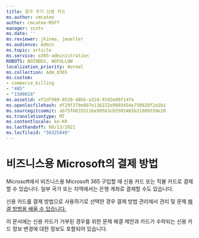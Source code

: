 ```yaml
---
title: 청구 주기 신용 카드
ms.author: cmcatee
author: cmcatee-MSFT
manager: scotv
ms.date: ''
ms.reviewer: jkinma, jmueller
ms.audience: Admin
ms.topic: article
ms.service: o365-administration
ROBOTS: NOINDEX, NOFOLLOW
localization_priority: Normal
ms.collection: Adm_O365
ms.custom:
- commerce_billing
- "485"
- "1500018"
ms.assetid: ef2df989-8539-48b5-a324-97d2e09f14fe
ms.openlocfilehash: df29f379e807e116222e9803454e750928f2a1b1
ms.sourcegitcommit: ab75f66355116e995b3cb5505465b31989339e28
ms.translationtype: MT
ms.contentlocale: ko-KR
ms.lasthandoff: 08/13/2021
ms.locfileid: "58325849"
---
```

# <a name="payment-methods-for-microsoft-for-business"></a>비즈니스용 Microsoft의 결제 방법

Microsoft에서 비즈니스용 Microsoft 365 구입할 때 신용 카드 또는 직불 카드로 결제할 수 있습니다. 일부 국가 또는 지역에서는 은행 계좌로 결제할 수도 있습니다.
  
신용 카드를 결제 방법으로 사용하기로 선택한 경우 결제 방법 관리에서 관리 및 문제 [해결 방법을 배울 수 있습니다.](https://docs.microsoft.com/microsoft-365/commerce/billing-and-payments/manage-payment-methods)
  
이 문서에는 신용 카드가 거부된 경우를 위한 문제 해결 제안과 카드가 수락되는 신용 카드 정보 변경에 대한 정보도 포함되어 있습니다.